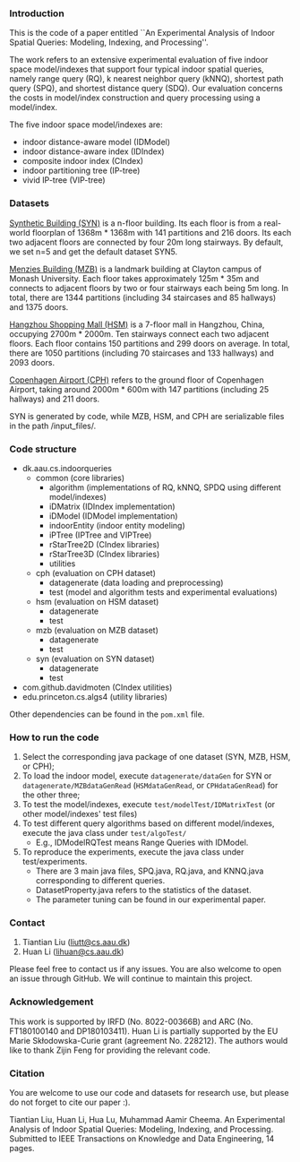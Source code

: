 ### Introduction

This is the code of a paper entitled ``An Experimental Analysis of Indoor Spatial Queries: Modeling, Indexing, and Processing''.

The work refers to an extensive experimental evaluation of five indoor space 
model/indexes that support four typical indoor spatial queries, 
namely range query (RQ), k nearest neighbor query (kNNQ), shortest path query (SPQ), and shortest distance query (SDQ). 
Our evaluation concerns the costs in model/index construction and query processing using a model/index. 

The five indoor space model/indexes are:
- indoor distance-aware model (IDModel)
- indoor distance-aware index (IDIndex)
- composite indoor index (CIndex)
- indoor partitioning tree (IP-tree)
- vivid IP-tree (VIP-tree)

### Datasets

[Synthetic Building (SYN)](https://deviantart.com/mjponso/art/Floor-Plan-for-a-Shopping-Mall-86396406) is a n-floor building. 
Its each floor is from a real-world floorplan of 1368m \* 1368m with 141 partitions and 216 doors. 
Its each two adjacent floors are connected by four 20m long stairways.
By default, we set n=5 and get the default dataset SYN5.

[Menzies Building (MZB)](https://www.monash.edu/virtual-tours/menzies-building) is a landmark building at Clayton campus of Monash University.
Each floor takes approximately 125m \* 35m and connects to adjacent floors by two or four stairways each being 5m long.
In total, there are 1344 partitions (including 34 staircases and 85 hallways) and 1375 doors.

[Hangzhou Shopping Mall (HSM)](#) is a 7-floor mall in Hangzhou, China, occupying 2700m \* 2000m.
Ten stairways connect each two adjacent floors. Each floor contains 150 partitions and 299 doors on average. 
In total, there are 1050 partitions (including 70 staircases and 133 hallways) and 2093 doors.

[Copenhagen Airport (CPH)](https://www.cph.dk/en/practical) refers to the ground floor of Copenhagen Airport, taking around 2000m \* 600m with 147 partitions (including 25 hallways) and 211 doors.

SYN is generated by code, while MZB, HSM, and CPH are serializable files in the path /input_files/.

### Code structure

- dk.aau.cs.indoorqueries
    - common (core libraries)
        - algorithm (implementations of RQ, kNNQ, SPDQ using different model/indexes)
        - iDMatrix (IDIndex implementation)
        - iDModel (IDModel implementation)
        - indoorEntity (indoor entity modeling)
        - iPTree (IPTree and VIPTree)
        - rStarTree2D (CIndex libraries)
        - rStarTree3D (CIndex libraries)
        - utilities
    - cph (evaluation on CPH dataset)
        - datagenerate (data loading and preprocessing)
        - test (model and algorithm tests and experimental evaluations)
    - hsm (evaluation on HSM dataset)
        - datagenerate
        - test
    - mzb (evaluation on MZB dataset)
        - datagenerate
        - test
    - syn (evaluation on SYN dataset)
        - datagenerate
        - test
- com.github.davidmoten (CIndex utilities)
- edu.princeton.cs.algs4 (utility libraries)

Other dependencies can be found in the `pom.xml` file.

### How to run the code

1. Select the corresponding java package of one dataset (SYN, MZB, HSM, or CPH); 
2. To load the indoor model, execute `datagenerate/dataGen` for SYN or `datagenerate/MZBdataGenRead` (`HSMdataGenRead`, or `CPHdataGenRead`) for the other three;
3. To test the model/indexes, execute `test/modelTest/IDMatrixTest` (or other model/indexes' test files)
4. To test different query algorithms based on different model/indexes, execute the java class under `test/algoTest/`
    - E.g., IDModelRQTest means Range Queries with IDModel.
5. To reproduce the experiments, execute the java class under test/experiments. 
    - There are 3 main java files, SPQ.java, RQ.java, and KNNQ.java corresponding to different queries. 
    - DatasetProperty.java refers to the statistics of the dataset.
    - The parameter tuning can be found in our experimental paper.

### Contact

1. Tiantian Liu (liutt@cs.aau.dk)
2. Huan Li (lihuan@cs.aau.dk)

Please feel free to contact us if any issues. You are also welcome to open an issue through GitHub.
We will continue to maintain this project.

### Acknowledgement

This work is supported by IRFD (No. 8022-00366B) and ARC (No. FT180100140 and DP180103411).
Huan Li is partially supported by the EU Marie Skłodowska-Curie grant (agreement No. 228212).
The authors would like to thank Zijin Feng for providing the relevant code.

### Citation

You are welcome to use our code and datasets for research use, but please do not forget to cite our paper :).

Tiantian Liu, Huan Li, Hua Lu, Muhammad Aamir Cheema. An Experimental Analysis of Indoor Spatial Queries: Modeling, Indexing, and Processing. Submitted to IEEE Transactions on Knowledge and Data Engineering, 14 pages.
